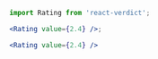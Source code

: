```jsx noeditor
import Rating from 'react-verdict';

<Rating value={2.4} />;
```

```jsx static
<Rating value={2.4} />
```
